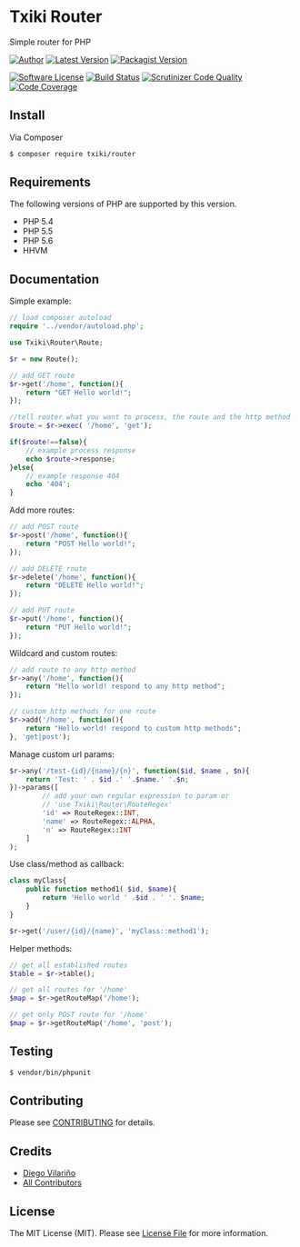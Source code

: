 # Txiki Router

Simple router for PHP

[![Author](http://img.shields.io/badge/author-@dieg0v-blue.svg?style=flat-square)](https://twitter.com/dieg0v)
[![Latest Version](https://img.shields.io/github/release/dieg0v/txiki-router.svg?style=flat-square)](https://github.com/dieg0v/txiki-router/releases)
[![Packagist Version](https://img.shields.io/packagist/v/txiki/router.svg?style=flat-square)](https://packagist.org/packages/txiki/router)

[![Software License](https://img.shields.io/badge/license-MIT-brightgreen.svg?style=flat-square)](LICENSE.md)
[![Build Status](https://img.shields.io/travis/dieg0v/txiki-router/master.svg?style=flat-square)](https://travis-ci.org/dieg0v/txiki-router)
[![Scrutinizer Code Quality](https://img.shields.io/scrutinizer/g/dieg0v/txiki-router.svg?style=flat-square)](https://scrutinizer-ci.com/g/dieg0v/txiki-router/?branch=master)
[![Code Coverage](https://img.shields.io/scrutinizer/coverage/g/dieg0v/txiki-router.svg?style=flat-square)](https://scrutinizer-ci.com/g/dieg0v/txiki-router/?branch=master)

## Install

Via Composer

``` bash
$ composer require txiki/router
```

## Requirements

The following versions of PHP are supported by this version.

* PHP 5.4
* PHP 5.5
* PHP 5.6
* HHVM

## Documentation

Simple example:

``` php
// load composer autoload
require '../vendor/autoload.php';

use Txiki\Router\Route;

$r = new Route();

// add GET route
$r->get('/home', function(){
    return "GET Hello world!";
});

//tell router what you want to process, the route and the http method
$route = $r->exec( '/home', 'get');

if($route!==false){
	// example process response
	echo $route->response;
}else{
	// example response 404
	echo '404';
}
```

Add more routes:

``` php
// add POST route
$r->post('/home', function(){
    return "POST Hello world!";
});

// add DELETE route
$r->delete('/home', function(){
    return "DELETE Hello world!";
});

// add PUT route
$r->put('/home', function(){
    return "PUT Hello world!";
});
```

Wildcard and custom routes:
``` php
// add route to any http method
$r->any('/home', function(){
    return "Hello world! respond to any http method";
});

// custom http methods for one route
$r->add('/home', function(){
    return "Hello world! respond to custom http methods";
}, 'get|post');
```

Manage custom url params:
``` php
$r->any('/test-{id}/{name}/{n}', function($id, $name , $n){
    return 'Test: ' . $id .' '.$name.' '.$n;
})->params([
		// add your own regular expression to param or
		// 'use Txiki\Router\RouteRegex'
		'id' => RouteRegex::INT,
		'name' => RouteRegex::ALPHA,
		'n' => RouteRegex::INT
	]
);
```

Use class/method as callback:
``` php
class myClass{
    public function method1( $id, $name){
        return 'Hello world ' .$id . ' '. $name;
    }
}

$r->get('/user/{id}/{name}', 'myClass::method1');
```

Helper methods:
``` php
// get all established routes
$table = $r->table();

// get all routes for '/home'
$map = $r->getRouteMap('/home');

// get only POST route for '/home'
$map = $r->getRouteMap('/home', 'post');
```

## Testing

``` bash
$ vendor/bin/phpunit
```

## Contributing

Please see [CONTRIBUTING](https://github.com/dieg0v/txiki-router/blob/master/CONTRIBUTING.md) for details.

## Credits

- [Diego Vilariño](https://github.com/dieg0v)
- [All Contributors](https://github.com/dieg0v/txiki-router/contributors)

## License

The MIT License (MIT). Please see [License File](https://github.com/dieg0v/txiki-router/blob/master/LICENSE.md) for more information.
